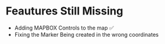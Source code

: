 # Feautures Still Missing

- Adding MAPBOX Controls to the map ✅
- Fixing the Marker Being created in the wrong coordinates
